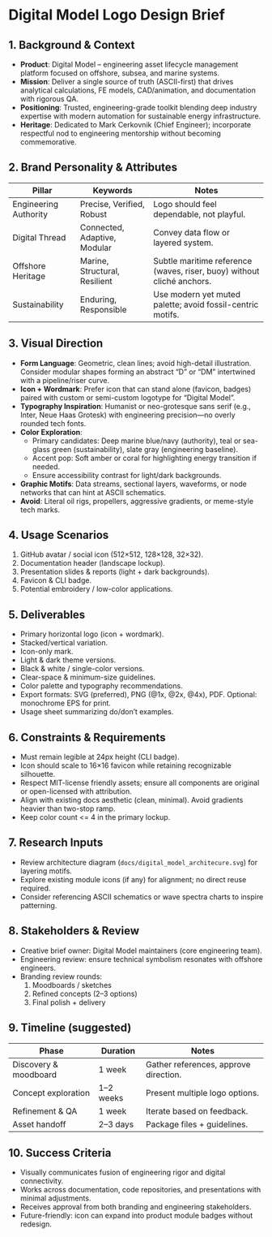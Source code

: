 # Digital Model Logo Design Brief

## 1. Background & Context
- **Product**: Digital Model – engineering asset lifecycle management platform focused on offshore, subsea, and marine systems.
- **Mission**: Deliver a single source of truth (ASCII-first) that drives analytical calculations, FE models, CAD/animation, and documentation with rigorous QA.
- **Positioning**: Trusted, engineering-grade toolkit blending deep industry expertise with modern automation for sustainable energy infrastructure.
- **Heritage**: Dedicated to Mark Cerkovnik (Chief Engineer); incorporate respectful nod to engineering mentorship without becoming commemorative.

## 2. Brand Personality & Attributes
| Pillar | Keywords | Notes |
| ------ | -------- | ----- |
| Engineering Authority | Precise, Verified, Robust | Logo should feel dependable, not playful. |
| Digital Thread | Connected, Adaptive, Modular | Convey data flow or layered system. |
| Offshore Heritage | Marine, Structural, Resilient | Subtle maritime reference (waves, riser, buoy) without cliché anchors. |
| Sustainability | Enduring, Responsible | Use modern yet muted palette; avoid fossil-centric motifs. |

## 3. Visual Direction
- **Form Language**: Geometric, clean lines; avoid high-detail illustration. Consider modular shapes forming an abstract “D” or “DM” intertwined with a pipeline/riser curve.
- **Icon + Wordmark**: Prefer icon that can stand alone (favicon, badges) paired with custom or semi-custom logotype for “Digital Model”.
- **Typography Inspiration**: Humanist or neo-grotesque sans serif (e.g., Inter, Neue Haas Grotesk) with engineering precision—no overly rounded tech fonts.
- **Color Exploration**:
  - Primary candidates: Deep marine blue/navy (authority), teal or sea-glass green (sustainability), slate gray (engineering baseline).
  - Accent pop: Soft amber or coral for highlighting energy transition if needed.
  - Ensure accessibility contrast for light/dark backgrounds.
- **Graphic Motifs**: Data streams, sectional layers, waveforms, or node networks that can hint at ASCII schematics.
- **Avoid**: Literal oil rigs, propellers, aggressive gradients, or meme-style tech marks.

## 4. Usage Scenarios
1. GitHub avatar / social icon (512×512, 128×128, 32×32).
2. Documentation header (landscape lockup).
3. Presentation slides & reports (light + dark backgrounds).
4. Favicon & CLI badge.
5. Potential embroidery / low-color applications.

## 5. Deliverables
- Primary horizontal logo (icon + wordmark).
- Stacked/vertical variation.
- Icon-only mark.
- Light & dark theme versions.
- Black & white / single-color versions.
- Clear-space & minimum-size guidelines.
- Color palette and typography recommendations.
- Export formats: SVG (preferred), PNG (@1x, @2x, @4x), PDF. Optional: monochrome EPS for print.
- Usage sheet summarizing do/don’t examples.

## 6. Constraints & Requirements
- Must remain legible at 24px height (CLI badge).
- Icon should scale to 16×16 favicon while retaining recognizable silhouette.
- Respect MIT-license friendly assets; ensure all components are original or open-licensed with attribution.
- Align with existing docs aesthetic (clean, minimal). Avoid gradients heavier than two-stop ramp.
- Keep color count <= 4 in the primary lockup.

## 7. Research Inputs
- Review architecture diagram (`docs/digital_model_architecure.svg`) for layering motifs.
- Explore existing module icons (if any) for alignment; no direct reuse required.
- Consider referencing ASCII schematics or wave spectra charts to inspire patterning.

## 8. Stakeholders & Review
- Creative brief owner: Digital Model maintainers (core engineering team).
- Engineering review: ensure technical symbolism resonates with offshore engineers.
- Branding review rounds: 
  1. Moodboards / sketches
  2. Refined concepts (2–3 options)
  3. Final polish + delivery

## 9. Timeline (suggested)
| Phase | Duration | Notes |
| ----- | -------- | ----- |
| Discovery & moodboard | 1 week | Gather references, approve direction. |
| Concept exploration | 1–2 weeks | Present multiple logo options. |
| Refinement & QA | 1 week | Iterate based on feedback. |
| Asset handoff | 2–3 days | Package files + guidelines. |

## 10. Success Criteria
- Visually communicates fusion of engineering rigor and digital connectivity.
- Works across documentation, code repositories, and presentations with minimal adjustments.
- Receives approval from both branding and engineering stakeholders.
- Future-friendly: icon can expand into product module badges without redesign.
